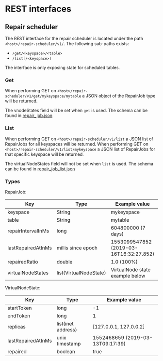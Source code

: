 # REST interfaces

## Repair scheduler

The REST interface for the repair scheduler is located under the path `<host>/repair-scheduler/v1/`.
The following sub-paths exists:
* `/get/<keyspace>/<table>`
* `/list[/<keyspace>]`

The interface is only exposing state for scheduled tables.


### Get

When performing GET on `<host>/repair-scheduler/v1/get/mykeyspace/mytable` a JSON object of the RepairJob type will be returned.

The vnodeStates field will be set when `get` is used.
The schema can be found in [repair_job.json](../ecchronos-binary/src/test/features/repair_job.json)


### List

When performing GET on `<host>/repair-scheduler/v1/list` a JSON list of RepairJobs for all keyspaces will be returned.
When performing GET on `<host>/repair-scheduler/v1/list/mykeyspace` a JSON list of RepairJobs for that specific keyspace will be returned.

The virtualNodeStates field will not be set when `list` is used.
The schema can be found in [repair_job_list.json](../ecchronos-binary/src/test/features/repair_job_list.json)


### Types

RepairJob:

| Key                    | Type                   | Example value                           | Optional  |
|------------------------|------------------------|-----------------------------------------|-----------|
| keyspace               | String                 | mykeyspace                              | Mandatory |
| table                  | String                 | mytable                                 | Mandatory |
| repairIntervalInMs     | long                   | 604800000 (7 days)                      | Mandatory |
| lastRepairedAtInMs     | millis since epoch     | 1553099547852 (2019-03-16T16:32:27.852) | Mandatory |
| repairedRatio          | double                 | 1.0 (100%)                              | Mandatory |
| virtualNodeStates      | list(VirtualNodeState) | VirtualNode state example below         | Optional  |

VirtualNodeState:

| Key                | Type               | Example value                    |
|--------------------|--------------------|----------------------------------|
| startToken         | long               | -1                               |
| endToken           | long               | 1                                |
| replicas           | list(inet address) | [127.0.0.1, 127.0.0.2]           |
| lastRepairedAtInMs | unix timestamp     | 1552468659 (2019-03-13T09:17:39) |
| repaired           | boolean            | true                             |
